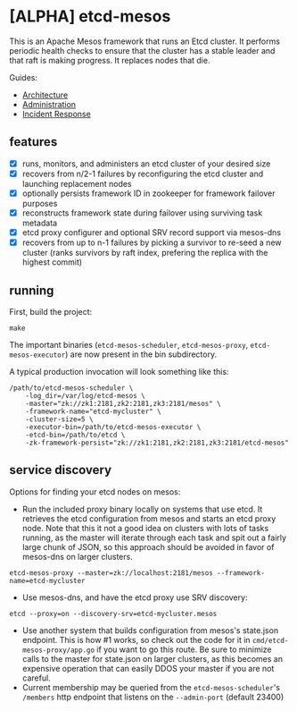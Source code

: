 # [ALPHA] etcd-mesos
This is an Apache Mesos framework that runs an Etcd cluster.  It performs periodic health checks to ensure that the cluster has a stable leader and that raft is making progress.  It replaces nodes that die.

Guides:
* [Architecture](docs/architecture.md)
* [Administration](docs/administration.md)
* [Incident Response](docs/response.md)

## features

- [x] runs, monitors, and administers an etcd cluster of your desired size
- [x] recovers from n/2-1 failures by reconfiguring the etcd cluster and launching replacement nodes
- [x] optionally persists framework ID in zookeeper for framework failover purposes
- [x] reconstructs framework state during failover using surviving task metadata
- [x] etcd proxy configurer and optional SRV record support via mesos-dns
- [x] recovers from up to n-1 failures by picking a survivor to re-seed a new cluster (ranks survivors by raft index, prefering the replica with the highest commit)

## running
First, build the project:
```
make
```

The important binaries (`etcd-mesos-scheduler`, `etcd-mesos-proxy`, `etcd-mesos-executor`) are now present in the bin subdirectory.

A typical production invocation will look something like this:
```
/path/to/etcd-mesos-scheduler \
    -log_dir=/var/log/etcd-mesos \
    -master="zk://zk1:2181,zk2:2181,zk3:2181/mesos" \
    -framework-name="etcd-mycluster" \
    -cluster-size=5 \
    -executor-bin=/path/to/etcd-mesos-executor \
    -etcd-bin=/path/to/etcd \
    -zk-framework-persist="zk://zk1:2181,zk2:2181,zk3:2181/etcd-mesos"
```

## service discovery
Options for finding your etcd nodes on mesos:

* Run the included proxy binary locally on systems that use etcd.  It retrieves the etcd configuration from mesos and starts an etcd proxy node.  Note that this it not a good idea on clusters with lots of tasks running, as the master will iterate through each task and spit out a fairly large chunk of JSON, so this approach should be avoided in favor of mesos-dns on larger clusters. 
```
etcd-mesos-proxy --master=zk://localhost:2181/mesos --framework-name=etcd-mycluster
```

* Use mesos-dns, and have the etcd proxy use SRV discovery: 
```
etcd --proxy=on --discovery-srv=etcd-mycluster.mesos
```

* Use another system that builds configuration from mesos's state.json endpoint.  This is how #1 works, so check out the code for it in `cmd/etcd-mesos-proxy/app.go` if you want to go this route.  Be sure to minimize calls to the master for state.json on larger clusters, as this becomes an expensive operation that can easily DDOS your master if you are not careful.
* Current membership may be queried from the `etcd-mesos-scheduler`'s `/members` http endpoint that listens on the `--admin-port` (default 23400)
